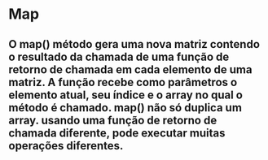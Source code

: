 # Map
## O map() método gera uma nova matriz contendo o resultado da chamada de uma função de retorno de chamada em cada elemento de uma matriz. A função recebe como parâmetros o elemento atual, seu índice e o array no qual o método é chamado. map() não só duplica um array. usando uma função de retorno de chamada diferente, pode executar muitas operações diferentes.